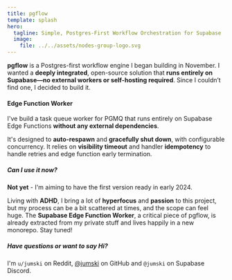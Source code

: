 ```yaml
---
title: pgflow
template: splash
hero:
  tagline: Simple, Postgres-First Workflow Orchestration for Supabase
  image:
    file: ../../assets/nodes-group-logo.svg
---
```


**pgflow** is a Postgres-first workflow engine I began building in November. I wanted a **deeply integrated**, open-source solution that **runs entirely on Supabase—no external workers or self-hosting required**. Since I couldn’t find one, I decided to build it.

#### Edge Function Worker

I've build a task queue worker for PGMQ that runs entirely on Supabase Edge Functions
**without any external dependencies**.

It's designed to **auto-respawn** and **gracefully shut down**, with configurable concurrency. It relies on **visibility timeout** and handler **idempotency** to handle retries and edge function early termination.

##### Can I use it now?

**Not yet** - I'm aiming to have the first version ready in early 2024.

Living with **ADHD**, I bring a lot of **hyperfocus** and **passion** to this project, but my process can be a bit scattered at times, and the scope can feel huge.
The **Supabase Edge Function Worker**, a critical piece of pgflow, is already extracted from my private stuff and lives happily in a new monorepo. Stay tuned!

##### Have questions or want to say Hi?

I'm `u/jumski` on Reddit, [@jumski](https://github.com/jumski) on GitHub and `@jumski` on Supabase Discord.
